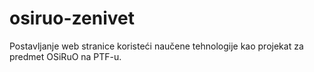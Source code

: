 # osiruo-zenivet
Postavljanje web stranice koristeći naučene tehnologije kao projekat za predmet OSiRuO na PTF-u.
